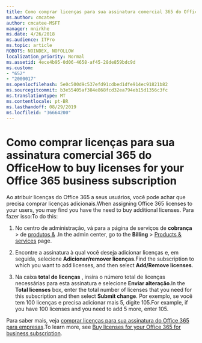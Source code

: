 ```yaml
---
title: Como comprar licenças para sua assinatura comercial 365 do Office
ms.author: cmcatee
author: cmcatee-MSFT
manager: mnirkhe
ms.date: 4/26/2018
ms.audience: ITPro
ms.topic: article
ROBOTS: NOINDEX, NOFOLLOW
localization_priority: Normal
ms.assetid: 4ece4b95-0d06-4658-af45-28de859bdc9d
ms.custom:
- "652"
- "2000017"
ms.openlocfilehash: 5e0c500d9c537efd91cdbed1dfe914ec91821b82
ms.sourcegitcommit: b3e55405af384e868fcd32ea794eb15d1356c3fc
ms.translationtype: MT
ms.contentlocale: pt-BR
ms.lasthandoff: 08/29/2019
ms.locfileid: "36664200"
---
```

# <a name="how-to-buy-licenses-for-your-office-365-business-subscription"></a><span data-ttu-id="6cbba-102">Como comprar licenças para sua assinatura comercial 365 do Office</span><span class="sxs-lookup"><span data-stu-id="6cbba-102">How to buy licenses for your Office 365 business subscription</span></span>

<span data-ttu-id="6cbba-103">Ao atribuir licenças do Office 365 a seus usuários, você pode achar que precisa comprar licenças adicionais.</span><span class="sxs-lookup"><span data-stu-id="6cbba-103">When assigning Office 365 licenses to your users, you may find you have the need to buy additional licenses.</span></span> <span data-ttu-id="6cbba-104">Para fazer isso:</span><span class="sxs-lookup"><span data-stu-id="6cbba-104">To do this:</span></span>
  
1. <span data-ttu-id="6cbba-105">No centro de administração, vá para a página de serviços de **cobrança** \> de [produtos &](https://go.microsoft.com/fwlink/p/?linkid=842054) .</span><span class="sxs-lookup"><span data-stu-id="6cbba-105">In the admin center, go to the **Billing** \> [Products & services](https://go.microsoft.com/fwlink/p/?linkid=842054) page.</span></span>

2. <span data-ttu-id="6cbba-106">Encontre a assinatura à qual você deseja adicionar licenças e, em seguida, selecione **Adicionar/remover licenças**.</span><span class="sxs-lookup"><span data-stu-id="6cbba-106">Find the subscription to which you want to add licenses, and then select **Add/Remove licenses**.</span></span>

3. <span data-ttu-id="6cbba-107">Na caixa **total de licenças** , insira o número total de licenças necessárias para esta assinatura e selecione **Enviar alteração**.</span><span class="sxs-lookup"><span data-stu-id="6cbba-107">In the **Total licenses** box, enter the total number of licenses that you need for this subscription and then select **Submit change**.</span></span> <span data-ttu-id="6cbba-108">Por exemplo, se você tem 100 licenças e precisa adicionar mais 5, digite 105.</span><span class="sxs-lookup"><span data-stu-id="6cbba-108">For example, if you have 100 licenses and you need to add 5 more, enter 105.</span></span>

<span data-ttu-id="6cbba-109">Para saber mais, veja [comprar licenças para sua assinatura do Office 365 para empresas](https://docs.microsoft.com/office365/admin/subscriptions-and-billing/buy-licenses).</span><span class="sxs-lookup"><span data-stu-id="6cbba-109">To learn more, see [Buy licenses for your Office 365 for business subscription](https://docs.microsoft.com/office365/admin/subscriptions-and-billing/buy-licenses).</span></span>